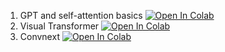 1. GPT and self-attention basics [![Open In Colab](https://colab.research.google.com/assets/colab-badge.svg)](https://colab.research.google.com/github/podidiving/sirius-2024-materials/blob/main/transformers-seminar/gpt-intro.ipynb)
2. Visual Transformer [![Open In Colab](https://colab.research.google.com/assets/colab-badge.svg)](https://colab.research.google.com/github/podidiving/sirius-2024-materials/blob/main/transformers-seminar/vith.ipynb)
3. Convnext [![Open In Colab](https://colab.research.google.com/assets/colab-badge.svg)](https://colab.research.google.com/github/podidiving/sirius-2024-materials/blob/main/transformers-seminar/convnext.ipynb)